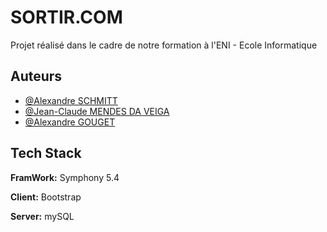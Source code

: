 
# SORTIR.COM

Projet réalisé dans le cadre de notre formation à l'ENI - Ecole Informatique

    
## Auteurs

- [@Alexandre SCHMITT](https://github.com/alexgitENI)
- [@Jean-Claude MENDES DA VEIGA](https://github.com/JayMds)
- [@Alexandre GOUGET](https://github.com/AlexGouget)



## Tech Stack

**FramWork:** Symphony 5.4

**Client:** Bootstrap

**Server:** mySQL

